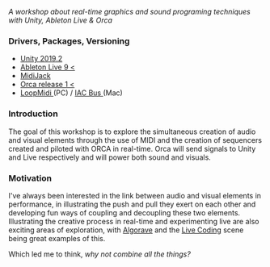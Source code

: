 _A workshop about real-time graphics and sound programing techniques with Unity, Ableton Live & Orca_

### Drivers, Packages, Versioning 
-  [Unity 2019.2](https://store.unity.com/#plans-individual)
-  [Ableton Live 9 < ](https://www.ableton.com/en/)
-  [MidiJack](https://github.com/keijiro/MidiJack)
-  [Orca release 1 <](https://hundredrabbits.itch.io/orca)
-  [LoopMidi ](http://www.tobias-erichsen.de/software/loopmidi.html) (PC) / [IAC Bus ](https://help.ableton.com/hc/en-us/articles/209774225-How-to-setup-a-virtual-MIDI-bus) (Mac)

### Introduction

The goal of this workshop is to explore the simultaneous creation of audio and visual elements through the use of MIDI and the creation of sequencers created and piloted with ORCA in real-time. Orca will send signals to Unity and Live respectively and will power both sound and visuals.

### Motivation

I've always been interested in the link between audio and visual elements in performance, in illustrating the push and pull they exert on each other and developing fun ways of coupling and decoupling these two elements. Illustrating the creative process in real-time and experimenting live are also exciting areas of exploration, with [Algorave](https://en.wikipedia.org/wiki/Algorave)  and the [Live Coding](https://en.wikipedia.org/wiki/Live_coding) scene being great examples of this. 

Which led me to think, _why not combine all the things?_ 

